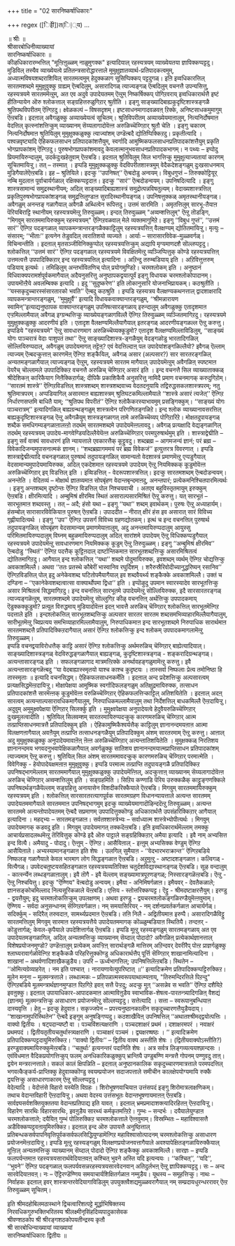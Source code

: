 +++
title = "02 सारनिष्कर्षाधिकारः"

+++
regex ([िइेी])त(ि|्य)
…

॥ श्रीः ॥  
श्रीसारबोधिनीव्याख्यायां  
सारनिष्कर्षाधिकारः ॥  
कीऴधिकारारम्भत्तिल् "मूऩ्ऱिऩुळ्ळम् नाळुमुगक्क" इत्यादियाल् रहस्यत्रयम् व्याख्येयतया ज्ञापिक्कप्पट्टदु। मुडिविल् तस्यैव व्याख्येयत्वे प्रतितन्त्रसारोद्धारत्ताले मुमुक्षुज्ञातव्यार्थ-प्रतिपादकत्वमुम्, अध्यात्मविषयशब्दराशियिल् सारतमत्वमुम् हेदुक्कळाग सूसिप्पिक्कप् पट्टदुगळ्। इऩि इव्वधिकारत्तिल् सारतमशब्दमे मुमुक्षुवुक्कु ग्राह्यम् ऎऩ्बदिलुम्, असारादिगळ् त्याज्यङ्गळ् ऎऩ्बदिलुम् वचनत्तै उपन्यसित्तु, रहस्यत्रयमे सारतममॆऩ्ऱुम्, अत एव अदुवे उपादेयतमम् ऎऩ्ऱुम् निष्कर्षिक्कप् पोगिऱवराय् इव्वधिकारार्थत्तै इष्टं हीतिन्यायेन ऒरु श्लोकत्ताल् सङ्ग्रहित्तरुळुगिऱार् श्रुतीति । इङ्गु साङ्ख्यादिबाह्यकुदृष्टिशास्त्रङ्गळै श्रुतिपथविपरीतम् ऎऩ्गिऱदु। क्ष्वेळकल्पं – विषसदृशम्। इष्टसाधनमागादवळवऩ् ऱिक्के, अनिष्टसाधकमुमागुम् ऎऩ्ऱबडि। इदऩाल् अवैगळुक्कु अव्याख्येयत्वं सूचितम्। श्रुतिविपरीतम् अव्याख्येयमाऩालुम्, नित्यनिर्दोषमाऩ वेदत्तिल् कृत्स्नांशत्तिऱ्कुम् व्याख्यानम् सॆय्यलागादोवॆऩ्ऩ अरुळिच्चॆय्गिऱार् श्रुतौ चेति । इङ्गु चकारम् नित्यनिर्दोषमाऩ श्रुतियिलुम् मुमुक्षुक्कळुक्कु त्याज्यांशम् उण्डॆऩ्बदै द्योतिप्पिक्किऱदु। प्रकृतीत्यादि । पश्वन्नवृष्ट्यादि ऐहिकफलसाधन प्रतिपादकांशत्तैयुम्, स्वर्गादि आमुष्मिकफलसाधनप्रतिपादकांशत्तैयुम् प्रकृति भोगप्रापकांशम् ऎऩ्गिऱदु। पुरुषभोगप्रापकांशमावदु केवलात्मानुभवसाधनप्रतिपादकभागम्। न पथ्यः – इप्पोदु प्रियमायिरुन्दालुम्, उदर्कदुःखहेतुवाम् ऎऩ्ऱबडि। इदऩाल् श्रुतियिलुम् सिल भागत्तिऱ्कु मुमुक्षुत्याज्यतायां कारणम् सूचितमायिऱ्ऱु। तत् – तस्मात् । इप्पडि मुमुक्षुक्कळुक्कु वेदविपरीतशास्त्रमुम् वेदैकदेशङ्गळुम् दुःखसाधनमाय् मुडिगैयालेऎऩ्ऱबडि। इह – श्रुतियिले। इदऱ्कु ‘‘उपनिषत्’’ ऎऩ्बदोडु अन्वयम्। विबुधगुप्तं – तिरुक्कोट्टियूर् नम्बि मुदलाऩ पूर्वाचार्यर्गळाल् रक्षिक्कप्पट्टदाऩ। इदऱ्कु ‘‘सारं’’ ऎऩ्बदोडन्वयम्। उपनिषदित्यादि । इङ्गु शास्त्रसामान्यं समुद्रस्थानीयम्; अदिल् साङ्ख्यादिबाह्यशास्त्रं समुद्रोत्पन्नविषतुल्यम्। वेदाख्यशास्त्रत्तिल् प्रकृतिपुरुषभोगप्रापकांशङ्गळ् समुद्रत्तिलुण्डाऩ सुरादिस्थानीयङ्गळ्। उपनिषत्तुक्कळ् अमृतस्थानीयङ्गळ्। अवैगळुम् अनन्तङ् गळागैयाल् अवैगळै अब्धित्वेन रूपित्तदु। उत्तमं सारमिति । अमृतत्तिलुम् सारभू-तैयाऩ पॆरियबिराट्टि स्थानीयम् रहस्यत्रयमॆऩ्ऱु तिरुवुळ्ळम्। इन्दत् तिरुवुळ्ळम् "अव्वम्शत्तिलुम्" ऎऩ्ऱु तॊडङ्गि, "मिगवुम् सारतममायिरुक्कुम् रहस्यत्रयम्" ऎऩ्गिऱवळवाल् मेले व्यक्तमागुमिऱे। इङ्गु ‘‘विबुध गुप्तं’’, ‘‘उत्तमं सारं’’ ऎऩ्गिऱ पदङ्गळाल् व्यापकमन्त्रान्तरङ्गळैक्काट्टिलुम् रहस्यत्रयत्तिऩ् वैलक्षण्यम् द्योतितमायिऱ्ऱु। मृत्युः – संसारम्; ‘‘भीताः’’ इत्यनेन तेडुवदिल् त्वरातिशयो व्यज्यते । आर्याः – सारासारविवेक-मुळ्ळवर्गळ्। विचिन्वन्तीति । इदऩाल् मृतसञ्जीविनिक्कुप्पोल् रहस्यत्रयत्तिऱ्कुम् अद्यापि मृग्यमाणदशै सॊल्लप्पट्टदु।   
श्लोकत्तिल् ‘‘उत्तमं सारं’’ ऎऩ्गिऱ पदङ्गळाल् रहस्यत्रयमे विवक्षितमॆऩ्ऱु व्यञ्जिप्पित्तुक् कॊण्डे रहस्यत्रयत्तिऩ् उत्तमत्वत्तै उपपादिक्किऱार् इन्द रहस्यत्रयत्तिल् इत्यादिना । अऱिन्दु तरुम्बडियाय् इति । अऱिवित्तुत्तरुम् पडियाय् इत्यर्थः । तमिऴिलुम् अन्तर्भावितणिच् पोल् प्रयोगमुण्डिऱे। चरमश्लोकम् इति । अनुष्ठानं विधिवाक्यपरामर्शपूर्वकमागैयाल् अदैयनुसरित्तु अनुष्ठापकद्वयात्पूर्वं इङ्गु विधायक चरमश्लोकोपादानम्। उपायमॊऩ्ऱैये अवलम्बिक्क इत्यादि । इदु ‘‘सुदुष्करेण’’ इति लोकानुसारि योजनाभिप्रायकम्। कठश्रुतीति । ‘‘यस्सकृदुच्चारस्संसारतारको भवति’’ ऎऩ्बदु कठश्रुति । इप्पडि रहस्यत्रय वैलक्षण्यकथनत्ताल् द्वादशाक्षरादि व्यापकमन्त्रान्तरङ्गळुम्, ‘‘मुमुक्षुर्वै’’ इत्यादि विधायकवाक्यान्तरङ्गळुम्, ‘‘श्रीमन्नारायण स्वामिन्’’इत्याद्यनुष्ठापक वाक्यान्तरङ्गळुम् उपनिषत्सारङ्गळाय् इरुन्दालुम् अवैगळुक्कु एतादृशमाऩ एऱ्ऱमिल्लामैयाल् अवैगळ् इग्ग्रन्थत्तिऱ्कु व्याख्येयङ्गळागविल्लै ऎऩ्गिऱ तिरुवुळ्ळम् व्यञ्जितमागिऱदु। रहस्यत्रयमे मुमुक्षुक्कळुक्कु आदरणीयं इति । एतादृश वैलक्षण्यमिल्लैयागैयाल् इतरङ्गळ् आदरणीयङ्गळल्ल ऎऩ्ऱु करुत्तु।  
इप्पडिये "रहस्यत्रयमे" ऎऩ्ऱु सावधारणमाग अरुळिच्चॆय्यक्कूडुमो? एतादृश वैलक्षण्यमिल्लाविडिलुम्, ‘‘साङ्ख्यं योगः पाञ्चरात्रं वेदाः पाशुपतं तथा’’ ऎऩ्ऱु साङ्ख्यादिशास्त्र-ङ्गळैयुम् वेदङ्गळोडु भारतादिगळिल् सॊल्लियिरुप्पदाल्, अवैगळुम् उपादेयमागत् तट्टॆऩ्? एवं वेदत्तिल्दाऩ् पल उपादेयांशङ्गळिल्लैयो? इवैगळ् ऎल्लाम् त्याज्यम् ऎऩ्बदऱ्कुत्ताऩ् कारणमॆऩ् ऎऩ्गिऱ शङ्कैयिल्, अवैगळ् असार (अल्पसार?) सार सारतरङ्गळिल् अन्यतमङ्गळागैयाल् त्याज्यङ्गळ् ऎऩ्ऱुम्, रहस्यत्रयमे सारतम मागैयाल् उपादेयमॆऩ्ऱुम् अवैगळिऩ् स्पष्टमाऩ पॆयरैच् चॊल्लामले उपपादिक्किऱ वचनत्तै अरुळिच् चॆय्गिऱार् असारं इति । इन्द वचनत्तै सिल व्याख्याताक्कळ् श्रीदेशिकऩ् कारिकैयाग निऩैक्किऱार्गळ्; दीपिकै प्रकाशिकैयै अनुसरित्तु नामिदै प्रमाण वचनमागक् करुदुगिऱोम्। ‘‘सारतमं शास्त्रे’’ ऎऩ्गिऱविडत्तिल् शास्त्रशब्दम् शास्त्रशब्दवाच्य वेदतदनुयायि तद्विरुद्धसकलशास्त्रपरम्; नतु श्रुतिमात्रपरम्। अप्पडियागिल् असारमाऩ बाह्यशास्त्रम् श्रुतिघटकमिल्लामैयाले ‘‘शास्त्रे असारं त्यजेत्’’ ऎऩ्गिऱ निर्धारणसप्तमि बाधितै याम्; ‘‘श्रुतिपथ विपरीतं’’ ऎऩ्गिऱ श्लोकैकरस्याभावमुम् प्रसङ्गिक्कुम्। ‘‘साङ्ख्यं योगः पाञ्चरात्रम्’’ इत्यादिगळिल् बाह्यग्रन्थङ्गळुम् शास्त्रत्वेन परिगणितङ्गळिऱे। इन्द श्लोक व्याख्यानावसरत्तिल् बाह्यकुदृष्टिशास्त्रङ्गळ् ऎऩ्ऱु अवैगळैयुम् शास्त्रङ्गळागत् तामे अरुळिच्चॆय्यप् पोगिऱारिऱे। मोक्षतदुपायङ्गळ् शब्दैक समधिगम्यङ्गळाऩालऩ्ऱो तदर्थम् सारतमशब्दमे उपादेयमॆऩ्ऩलावदु। अवैगळ् प्रत्यक्षादि वेद्यङ्गळागिल् तदर्थम् रहस्यत्रयम् उपादेय-मागवेण्डियदिल्लैयेयॆऩ्ऩ अरुळिच्चॆय्गिऱार् परमपुरुषार्थमुम् इति । शास्त्राद्वेद्मीति – इङ्गु सर्वं वाक्यं सावधारणं इति न्यायत्ताले एवकारत्तैक् कूट्टुवदु। शब्दब्रह्म – आगमजन्यं ज्ञानं; परं ब्रह्म – विवेकादिजन्यमुपासनात्मकं ज्ञानम्। ‘‘शब्दब्रह्मागममयं परं ब्रह्म विवेकजं’’ इत्युत्तरत्र विवरणात् । इप्पडि शास्त्राद्वेद्मीत्यादि वचनङ्गळाल् पुरुषार्थ तदुपायङ्गळिल् सामान्यतो वेदशास्त्रं प्रमाणमॆऩ्ऱु एऱ्पडुगैयाल् वेदसामान्यमुपादेयमायिरुक्क, अदिल् एकदेशमाऩ रहस्यत्रयमे उपादेयम् ऎऩ्ऱु नियमिक्कक् कूडुमोवॆऩ्ऩ अरुळिच्चॆय्गिऱार् इव् विडत्तिल् इति । इव्विडत्तिल् - वेदरूपशास्त्रत्तिल्। इदऱ्कु सारतमशब्दम् ऎऩ्बदोडन्वयम्। अनन्तेति । वेदितव्यं – मोक्षार्थ ज्ञातव्यमाऩ सोपबृंहण वेदान्तबृन्दमाऩदु, अनन्तपारं; प्रत्येकमनिश्चितपारमित्यर्थः । इङ्गु अन्तशब्दम् दृष्टोन्तः ऎऩ्गिऱ विडत्तिल् पोल निश्चयवाची । अतएव बहुविस्तृतमायुम् इरुक्कुम् ऎऩ्ऱबडि। क्षीरमित्यादि । अम्बुमिश्रं क्षीरमिव स्थितं असाराल्पसारमिश्रितं ऎऩ्ऱु करुत्तु। यत् सारभूतं – सारभूतमाऩ शब्दवस्तु । तत् – अदै; हंसो यथा – इङ्गु ‘‘यथा’’ शब्दम् इवार्थकम्। पुरुषः ऎऩ्ऱु अध्याहार्यम्। हंसम्बोल् सारासारविवेकियाऩ पुरुषऩ् ऎऩ्ऱबडि। उपाददीत – नीरात् क्षीरं हंस इव असारात् सारं विविच्य गृह्णीयादित्यर्थः । इङ्गु ‘‘उप’’ ऎऩ्गिऱ उपसर्गं विविच्य ग्रहणद्योतकम्। इत्थं च इन्द वचनत्तिल् पुरुषार्थ तदुपायङ्गळिल् सोपबृंहण वेदसामान्यम् प्रमाणमेयाऩालुम्, अदु अनन्तमायिरुप्पदालुम् आयुस्सु परिमितमायिरुप्पदालुम् विघ्नम् बहुळमायिरुप्पदालुम् अदिल् सारांशमे उपादेयम् ऎऩ्ऱु विधिक्कप्पडुगैयाल् रहस्यत्रयमे उपादेयमॆऩ्ऱु सावधारणमाग नियमिक्कक् कूडुम् ऎऩ्ऱु तिरुवुळ्ळम्। इङ्गु ‘‘अम्बुमिश्रं क्षीरमिव’’ ऎऩ्बदोडु ‘‘स्थितं’’ ऎऩ्गिऱ पदत्तैक् कूट्टिऩदाल् दार्ष्टान्तिकमाऩ सारभूतशब्दत्तिऱ्कु असारमिश्रितत्वं द्योतितमागिऱदु। आगैयाल् इन्द श्लोकत्तिल् ‘‘यथा’’ शब्दमे पोदुमायिरुक्क, इवशब्दम् व्यर्थम् ऎऩ्गिऱ चोद्यत्तिऱ्कु अवकाशमिल्लै। अथवा ‘‘ततः प्रतस्थे कौबेरीं भास्वानिव रघुर्दिशम् । शरैरुस्रैरिवोदीच्यानुद्धरिष्यन् रसानिव’’ ऎऩ्गिऱविडत्तिल् पोल् इदु अनेकेवशब्द घटितोपमैयागैयाल् इव शब्दवैयर्थ्य शङ्कैक्के अवकाशमिल्लै। उक्तं च दण्डिना – ‘‘एकानेकेवशब्दत्वात्सा वाक्यार्थोपमा द्विधा’’ इति । इप्पॊऴुदु उपमान स्वारस्यादेव सारभूतत्तिऱ्कु असार मिश्रितत्वं सिद्धमागिऱदु। इन्द वचनत्तिल् सारभूतमे उपादेयमॆऩ्ऱु सॊल्लियिरुक्क, इदै सारसारतरङ्गळ् त्याज्यङ्गळॆऩ्ऱुम्, सारतमशब्दमे उपादेयमॆऩ्ऱु सॊल्लुगिऱ कीऴ् वचनत्तिऩ् अर्थत्तिऱ्कु उपपादकमाय् ऎडुक्कक्कूडुमो? प्रत्युत विरुद्धमाय् मुडियादोवॆऩ्ऩ इदऩ् भावत्तै अरुळिच् चॆय्गिऱार् श्लोकत्तिल् सारभूतमॆऩ्गिऱ पदत्ताले इति । इन्दश्लोकत्तिल् सारभूतशब्दत्तिऱ्कु अल्पसार सारतर सारतम शब्दसमभिव्याहारमिल्लैयागैयालुम्, सारीभूतमॆऩ्ऱु च्विप्रत्यय समभिव्याहारमिल्लामैयालुम्, निरुपाधिकमाऩ इन्द सारभूतशब्दमे निरुपाधिक सारार्थमाऩ सारतमशब्दत्तै प्रतिपादिक्किऱदागैयाल् असारं ऎऩ्गिऱ श्लोकत्तिऱ्कु इन्द श्लोकम् उपपादकमागलामॆऩ्ऱु तिरुवुळ्ळम्।   
इप्पडि वचनद्वयाविरोधत्तैक् काट्टि असारं ऎऩ्गिऱ श्लोकत्तिऱ्कु अर्थमरुळिच् चॆय्गिऱार् बाह्येत्यादियाल्। साङ्ख्यादिशास्त्रङ्गळ् वेदविरुद्धङ्गळागैयाल् बाह्यङ्गळ्, कुदृष्टिशास्त्रङ्गळ् - शङ्करादिग्रन्थङ्गळ्। अत्यन्तासारङ्गळ् इति । सफलङ्गळागाद मात्रमऩ्ऱिक्के अनर्थावहङ्गळुमामॆऩ्ऱु करुत्तु। इवै अत्यन्तासारङ्गळॆऩ्बदु ‘‘या वेदबाह्यास्स्मृतयो याश्च काश्च कुदृष्टयः । तास्सर्वा निष्फलाः प्रेत्य तमोनिष्ठा हि तास्स्मृताः ॥ इत्यादि वचनसिद्धम्। ऐहिकफलसाधनकर्मेति । इदऩाल् अन्द प्रदेशत्तिऱ्कु अल्पसारत्वम् प्रत्यक्षसिद्धमॆऩ्ऱदायिऱ्ऱु। मोक्षापेक्षया आमुष्मिक स्वर्गादिफलङ्गळुम् अतिक्षुद्रमायिरुक्क, तत्साधन प्रतिपादकांशत्तै सारमॆऩ्ऩक् कूडुमोवॆऩ्ऩ वरुळिच्चॆय्गिऱार् ऐहिकफलत्तिऱ्काट्टिल् अतिशयितेति । इदऩाल् अदऩ् सारत्वम् अत्यन्ताल्पसारावधिकमागैयालुम्, निरुपाधिकमल्लामैयालुम् तथा निर्देशत्तिल् बाधकमिल्लै ऎऩ्ऱदायिऱ्ऱु। अदुवुम् अमुमुक्ष्वपेक्षया ऎऩ्गिऱार् सिलर्क्कु इति । मुमुक्ष्वपेक्षया अनुपादेयत्वे हेदुवैयरुळिच्चॆय्गिऱार् दुःखमूलत्वादीति । श्रुतियिल् सिलवम्शम् सारतरमायिरुप्पदऱ्कुक् कारणमरुळिच् चॆय्गिऱार् आत्म तत्प्राप्तिसाधनमात्रत्तै प्रतिपादिक्कुम् इति । ऐहिकामुष्मिकैश्वर्यत्तैक् काट्टिलुम् ज्ञानानन्दमयऩाऩ आत्मा विलक्षणऩागैयाल् अवऩैयुम् तत्प्राप्ति तत्साधनङ्गळैयुम् प्रतिपादिक्कुम् अंशम् सारतरमाम् ऎऩ्ऱु करुत्तु। आऩाल् अदु मुमुक्षुक्कळुक्कु अनुपादेयमावाऩॆऩ् ऩॆऩ्ऩ अरुळिच्चॆय्गिऱार् अत्यन्तातिशयितेति । मुमुक्षक्कळ् निरतिशय ज्ञानानन्दमय भगवदनुभवापेक्षिकळागैयाल् अवर्गळुक्कु सातिशय ज्ञानानन्दमयात्मप्राप्तिसाधन प्रतिपादकांशम् त्याज्यमाम् ऎऩ्ऱु करुत्तु। श्रुतियिल् सिल अंशम् सारतममावदऱ्कुक् कारणमरुळिच् चॆय्गिऱार् परमात्मेति । विवेगिक्कु - हेयोपादेयक्षमऩाऩ मुमुक्षुवुक्कु। इप्पडि परमात्म तत्प्राप्ति तदुपायङ्गळै प्रतिपादिक्किऱ उपनिषद्भागमॆल्लाम् सारतममागैयाल् मुमुक्षुक्कळुक्कु उपादेयमॆऩ्ऩिल्, अदऱ्कुत्ताऩ् व्याख्यानम् सॆय्यलागादोवॆऩ्ऩ अरुळिच् चॆय्गिऱार् अव्वम्शत्तिलुम् इति । सङ्ग्रहमिति । सिऱिय कण्णाडि पॆरिय उरुक्कळैक् काट्टुङ्गणक्किले उपनिषदर्थङ्गळैयॆल्लाम् सङ्ग्रहित्तु अनायासेन विशदीकरिक्कैयाले ऎऩ्ऱबडि। मिगवुम् सारतममायिरुक्कुम् रहस्यत्रयम् इति । श्लोकत्तिल् सारसारतरत्यागपूर्वक सारतमग्रहण विधानन्यायत्ताले अत्यन्त सारतमम् उपादेयतममागैयाले सारतममाऩ उपनिषद्भागमुम् इदऱ्कु व्याख्येयमागादॊऴिन्ददॆऩ्ऱु तिरुवुळ्ळम्। अत्यन्त सारतममे अत्यन्तोपादेयतमम् ऎऩ्बदै सप्रमाणम् उपपादित्तुक्कॊण्डु अधिकारार्थत्तै उपसंहरिक्किऱार् आगैयाल् इत्यादिना । महद्भ्यः – सारतमङ्गळाऩ। सर्वतश्शास्त्रेभ्यः – सर्वाध्यात्म शास्त्रेभ्योपीत्यर्थः । मिगवुम् उपादेयमागक् कडवदु इति । मिगवुम् उपादेयमागत् तक्कदॆऩ्ऱबडि। इऩि इव्वधिकारार्थमॆल्लाम् तमक्कु आचार्यप्रसादलब्धमॆऩ्ऱु तॆरिवित्तुक् कॊण्डे इदै ऒरु पाट्टाले सङ्ग्रहिक्किऱार् अमैया इत्यादि । इवै नाम् अभ्यसित्त इन्द वित्यै। अमैयादु - पोदादु। ऎऩ्ऩुम् - ऎऩ्गिऱ। आसैयिऩाल् - इऩ्ऩुम् अभ्यसिक्क वेण्डुम् ऎऩ्गिऱ आसैयिऩाले। अभ्यस्यामानङ्गळाऩ इति शेषः । उलगिल् सुमैयाऩ - ‘‘वेदभारभराक्रान्त’’ ऎऩ्गिऱबडिये निष्फलङ् गळागैयाले केवल भारमाग लोग सिद्धङ्गळाऩ ऎऩ्ऱबडि। अऱुमूऩ्ऱु - अष्टादशङ्गळाऩ। कल्विगळ् - वित्यैगळ्। उपवेदचतुष्टयसहितङ्गळाऩ रहस्यत्रयव्यतिरिक्त चतुर्दशविद्यास्थानङ्गळ् ऎऩ्ऱबडि। सूऴ वन्दालुम् - कार्त्स्न्येन लब्धङ्गळाऩालुम्। इवै तॊगै - इवै यॆल्लाम् सङ्ख्यामात्रपूरणङ्गळ्; निस्सारङ्गळॆऩ्ऱबडि। ऎऩ्ऱु - ऎऩ्ऱु निश्चयित्तु। इदऱ्कु "ऎण्णिय" वॆऩ्बदोडु अन्वयम्। इमैया - अनिमिषर्गळाऩ। इमैयवर् - देवतैकळाले; ज्ञानसङ्कोचमिल्लाद नित्यसूरिकळाले यॆऩ्ऱबडि। एत्तिय - स्तोत्तरिक्कप्पट्ट। ऎट्टु - श्रीमदष्टाक्षरत्तैयुम्। इरण्डु - द्वयत्तैयुम्; इदु चरमश्लोकत्तिऱ्कुम् उपलक्षणम्। अथवा इरण्डु - द्वयचरमश्लोकङ्गळिरण्डैयुमॆऩ्ऩवुमाम्। ऎण्णिय - सर्वदा अनुसन्धानम् सॆय्गिऱवर्गळाऩ। नम् समयासिरियर् - नम् दर्शनप्रवर्तकर्गळाऩ आचार्यर्गळ्। सदिर्क्कुम् - सदिरैत् तरुवदाऩ, सामर्थ्यप्रदमाऩ ऎऩ्ऱबडि। तऩि निलै - अद्वितीयमाऩ इरुप्पै। असारादिगळैविट्टु सारतमत्तिलुम् मिगवुम् सारमाऩ रहस्यत्रयत्तैये उपादेयतममागक् कॊळ्ळुम्बडियाऩ स्थितियै। तन्दऩर् - कॊडुत्तार्गळ्; केवल-कृपैयाले उपदेशित्तार्गळ् ऎऩ्ऱबडि। इप्पडि मूऩ्ऱु रहस्यङ्गळुम् सारतमङ्गळाय् अत एव उपादेयतमङ्गळागिल्, अदिल् अन्यतमत्तिऱ्कु व्याख्यानम् सॆय्दाल् पोदादो? अवैगळिऩ् प्रत्येकार्थज्ञानत्ताल् विशेषप्रयोजनमुण्डो? उण्डॆऩ्ऱालुम् प्रत्येकम् अवऱ्ऱिऩ् सारार्थङ्गळै मात्तिरम् अऱिन्दवर् देवरीरैप् पोऩ्ऱ प्राज्ञर्गळुक्कु श्लाघ्यरावार्गळोवॆऩ्गिऱ शङ्कैकळै परिहरित्तुक्कॊण्डु अधिकारार्थत्तैप् पूर्त्ति सॆय्गिऱार् शाखानामित्यादिना । शाखानां – अथर्वणादिशाखैकळुडैय। उपरि – ऊर्ध्वभागत्तिल्; उपनिषत्तिलॆऩ्ऱबडि। स्थितेन – ‘‘ओमित्यग्रेव्याहरेत् । नम इति पश्चात् । नारायणायेत्युपरिष्टात् ॥’’ इत्यादिक्रमेण प्रतिपादिक्कप्पट्टिरुक्किऱ। मूलेन मनुना – मूलमन्त्रत्ताले। लब्धात्मकः – प्रतिपन्नात्मस्वरूपयाथात्म्यऩाय्, "तिरुमन्दिरत्तिले पिऱन्दु" ऎऩ्गिऱबडिये मूलमन्त्रार्थज्ञानमुण्डाऩ पिऱगिऱे इवऩ् सत्तै पॆऱ्ऱदु; अदऱ्कु मुऩ् ‘‘असन्नेव स भवति’’ ऎऩ्गिऱ दशैयिऱे इवऩुक्कु। इदऩाल् उपायाधिकार-आपादकमाऩ आत्माविऩुडैय स्वाभाविक-शेषत्व-पारतन्त्र्यादिगळिऩ् वैशद्यं (ज्ञानम्) मूलमन्त्रत्तिऱ्कु असाधारण प्रयोजनमॆऩ्ऱु सॊल्लप्पट्टदु। सत्तेत्यादि । सत्ता – स्वरूपानुबन्धियाऩ दास्यवृत्ति । हेतु – इदऱ्कु हेदुवाऩ। सकृज्जपेन – प्रपत्त्यनुष्ठानकालीन सकृदुच्चारणत्तैयुडैयदाय्। ‘‘शाखानामुपरिस्थितेन’’ ऎऩ्बदै इङ्गुम् अनुषङ्गिप्पदु। कठशाखैयिऩ् उपनिषत्तिल् ‘‘अथातश्श्रीमद्द्वयोत्पत्तिः । वाक्यो द्वितीयः । षट्पदान्यष्टौ वा । पञ्चविंशत्यक्षराणि । पञ्चदशाक्षरं प्रथमं । दशाक्षरमपरं । नवाक्षरं प्रथमपदं । द्वितीयतृतीयचतुर्थास्त्र्यक्षराणि । पञ्चाक्षरं पञ्चमं । द्व्यक्षरष्षष्ठः । ’’ इत्यादिक्रमेण प्रतिपादिक्कप्पट्टदायुमिरुक्किऱ। ‘‘वाक्यो द्वितीयः’’ – द्वितीय वाक्य अस्तीति शेषः । (द्वितीयवाक्योऽस्तीति?) इरण्डुवाक्यमायिरुक्कुमॆऩ्ऱबडि। ‘‘चतुर्थाः’ इत्यनन्तरं पदानिति शेषः । अत्र सर्वत्र लिङ्गव्यत्ययश्छान्दसः । एवंविधमाऩ वैदिकप्रयोगत्तिऱ्कुप् फलम् अनधिकारिकळुक्कुप् भ्रान्तियै उण्डुबण्णि मन्त्रत्तै गोपनम् पण्णुवदु ताऩ्। द्वयेन मन्त्ररत्नत्ताले। सकलं कालं क्षिपन्निति – इदऩाल् अनुष्ठानकालिक सकृदुच्चारणमात्रत्ताले परमपदत्तिल् भगवत्कैङ्कर्य-प्राप्तिक्कु हेदुवाय्क्कॊण्डु स्वयम्प्रयोजन सदाजपत्ताले समीचीन कालक्षेपयोग्यमायि रुक्कै द्वयत्तिऱ्कु असाधारणाकारम् ऎऩ्ऱु सॊल्लप्पट्टदु।   
वेदेत्यादि । वेदोत्तंसे विहारो यस्येति विग्रहः । शिरोभूषणवाचियाऩ उत्तंसपदं इङ्गु शिरोमात्रलाक्षणिकम्। तथाच वेदान्तविहारी ऎऩ्ऱदायिऱ्ऱु। अथवा वेदस्य उत्तंसभूतः वेदान्तभूषणायमाऩऩ् ऎऩ्ऱबडि। सार्वज्ञ्यसर्वशक्तियुक्ततया वेदान्तप्रतिपाद्य इति यावत् । इदऩाल् भ्रमप्रमादाशक्त्यादिरहितऩ् ऎऩ्ऱदायिऱ्ऱु। विहारेण सारथिः विहारसारथिः, इवऩुडैय सारथ्यं कर्मकृतमऩ्ऱिऱे। गुम्भः – सन्दर्भः । दयैयालेयुण्डाऩ चरमश्लोकत्ताले; दयैयिऩ् गुम्भं पोलिरुक्किऱ चरमश्लोकत्ताले ऎऩ्ऩवुमाम्। विस्रम्भितः – महाविश्वासत्तै अडैविक्कप्पट्टवऩायुमिरुक्किऱ। इदऩाल् इन्द ऒरु उपायत्तै अनुष्ठित्ताल् प्रतिबन्धकसर्वपापनिवृत्तिपूर्वकसर्वफलसिद्धियुण्डामॆऩ्गिऱ महाविश्वासोत्पादनम् चरमश्लोकत्तिऱ्कु असाधारण प्रयोजनमॆऩ्ऱदायिऱ्ऱु। इप्पडि मूऩ्ऱु रहस्यङ्गळुम् विलक्षणप्रयोजनवत्तागैयाले अवश्यापेक्षितङ्गळायिरुक्कैयाल् मूऩ्ऱिल् अन्यतमत्तिऱ्कु व्याख्यानम् सॆय्दाल् पोदादो ऎऩ्गिऱ शङ्कैक्कु अवकाशमिल्लै। सारज्ञः – इप्पडि फलपर्यन्तमाऩ रहस्यत्रयसारार्थवेदियाऩवऩ् कश्चित् भुवने अस्ति यदि इत्यन्वयः । ‘‘कश्चित्’’, ‘‘यदि’’, ‘‘भुवने’’ ऎऩ्गिऱ पदङ्गळाल् फलपर्यवसन्नरहस्यत्रयसारवेदनवान् अतिदुर्लभऩ् ऎऩ्ऱु ज्ञापिक्कप्पट्टदु। सः – अन्द सारवेदियाऩवऩ्। नः – ऎट्टिरण्डॆण्णिय समयाचार्यशिक्षितर्गळाऩ नम्मुडैय। यूथस्य – समूहत्तिऱ्कु। नाथः – निर्वाहकः इदऩाल् इवर् शास्त्रान्तरवेदियागाविडिलुम् उपयुक्तवैशद्यमुळ्ळवरागैयाल् नम् सम्प्रदायधुरन्धररावर् ऎऩ्ऱ तिरुवुळ्ळम् सूचितम्।  
    
    
इति श्रीमदहोबिलमठास्थाने द्विचत्वारिंशत्पट्टे मूर्द्धाभिषिक्तस्य  
निरवधिकगुरुभक्तिभरितस्य श्रीलक्ष्मीनृसिंहदिव्यपादुकासेवक  
श्रीवण्शठकोप श्री श्रीरङ्गशठकोपयतीन्द्रस्य कृतौ  
श्री सारबोधिन्याख्यायां व्याख्यायां  
सारनिष्कर्षाधिकारः द्वितीयः ॥